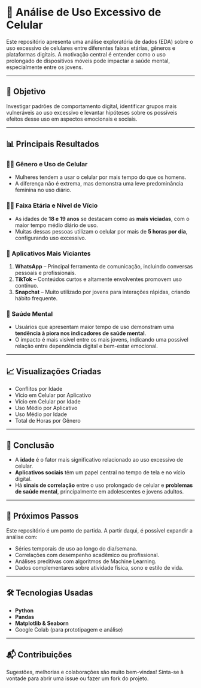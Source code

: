 # 📱 Análise de Uso Excessivo de Celular

Este repositório apresenta uma análise exploratória de dados (EDA) sobre o uso excessivo de celulares entre diferentes faixas etárias, gêneros e plataformas digitais. A motivação central é entender como o uso prolongado de dispositivos móveis pode impactar a saúde mental, especialmente entre os jovens.

---

## 🧾 Objetivo

Investigar padrões de comportamento digital, identificar grupos mais vulneráveis ao uso excessivo e levantar hipóteses sobre os possíveis efeitos desse uso em aspectos emocionais e sociais.

---

## 📊 Principais Resultados

### 👩‍🦰 Gênero e Uso de Celular

- Mulheres tendem a usar o celular por mais tempo do que os homens.
- A diferença não é extrema, mas demonstra uma leve predominância feminina no uso diário.

### 🧑‍🎓 Faixa Etária e Nível de Vício

- As idades de **18 e 19 anos** se destacam como as **mais viciadas**, com o maior tempo médio diário de uso.
- Muitas dessas pessoas utilizam o celular por mais de **5 horas por dia**, configurando uso excessivo.

### 📱 Aplicativos Mais Viciantes

1. **WhatsApp** – Principal ferramenta de comunicação, incluindo conversas pessoais e profissionais.  
2. **TikTok** – Conteúdos curtos e altamente envolventes promovem uso contínuo.  
3. **Snapchat** – Muito utilizado por jovens para interações rápidas, criando hábito frequente.

### 🧠 Saúde Mental

- Usuários que apresentam maior tempo de uso demonstram uma **tendência à piora nos indicadores de saúde mental**.
- O impacto é mais visível entre os mais jovens, indicando uma possível relação entre dependência digital e bem-estar emocional.

---

## 📈 Visualizações Criadas

- Conflitos por Idade  
- Vício em Celular por Aplicativo  
- Vício em Celular por Idade  
- Uso Médio por Aplicativo  
- Uso Médio por Idade  
- Total de Horas por Gênero  

---

## 🔎 Conclusão

- A **idade** é o fator mais significativo relacionado ao uso excessivo de celular.
- **Aplicativos sociais** têm um papel central no tempo de tela e no vício digital.
- Há **sinais de correlação** entre o uso prolongado de celular e **problemas de saúde mental**, principalmente em adolescentes e jovens adultos.

---

## 🚀 Próximos Passos

Este repositório é um ponto de partida. A partir daqui, é possível expandir a análise com:

- Séries temporais de uso ao longo do dia/semana.
- Correlações com desempenho acadêmico ou profissional.
- Análises preditivas com algoritmos de Machine Learning.
- Dados complementares sobre atividade física, sono e estilo de vida.

---

## 🛠️ Tecnologias Usadas

- **Python**  
- **Pandas**  
- **Matplotlib & Seaborn**  
- Google Colab (para prototipagem e análise)

---

## 📬 Contribuições

Sugestões, melhorias e colaborações são muito bem-vindas! Sinta-se à vontade para abrir uma issue ou fazer um fork do projeto.

